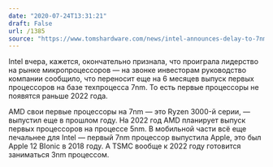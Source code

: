 ```yaml
---
date: "2020-07-24T13:31:21"
draft: False
url: /1385
source: "https://www.tomshardware.com/news/intel-announces-delay-to-7nm-processors-now-one-year-behind-expectations"
---
```


Intel вчера, кажется, окончательно признала, что проиграла лидерство на рынке микропроцессоров — на звонке инвесторам руководство компании сообщило, что переносит еще на 6 месяцев выпуск первых процессоров на базе техпроцесса 7nm. То есть первые процессоры не появятся раньше 2022 года.

AMD свои первые процессоры на 7nm — это Ryzen 3000-й серии, — выпустил еще в прошлом году. На 2022 год AMD планирует выпуск первых процессоров на процессе 5nm. В мобильной части всё еще печальнее для Intel — первый 7nm процессор выпустила Apple, это был Apple 12 BIonic в 2018 году. А TSMC вообще к 2022 году готовится заниматься 3nm процессом.
